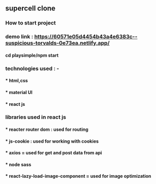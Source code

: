 ## supercell clone
### How to start project

### demo link : https://60571e05d4454b43a4e6383c--suspicious-torvalds-0e73ea.netlify.app/

#### cd playsimple/npm start

### technologies used : -
#### * html,css
#### * material UI
#### * react js
### libraries used in react js
#### * reacter router dom : used for routing
#### * js-cookie : used for working with cookies
#### * axios = used for get and post data from api
#### * node sass
#### * react-lazy-load-image-component = used for image optimization
